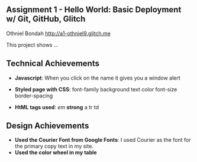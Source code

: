 ## Assignment 1 - Hello World: Basic Deployment w/ Git, GitHub, Glitch

Othniel Bondah
http://a1-othniel9.glitch.me

This project shows ...

## Technical Achievements
- **Javascript**:
When you click on the name it gives you a window alert
- **Styled page with CSS**: 
font-family
background
text color
font-size
border-spacing

- **HtML tags used**: 
<em>em</em>
<strong>strong</strong>
<a>a</a>
tr
td

## Design Achievements
- **Used the Courier Font from Google Fonts**: I used Courier as the font for the primary copy text in my site.
- **Used the color wheel in my table**
